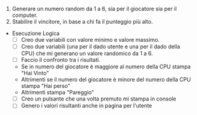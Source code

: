 1. Generare un numero random da 1 a 6, sia per il giocatore sia per il computer.
2. Stabilire il vincitore, in base a chi fa il punteggio più alto.

- Esecuzione Logica
    - [ ] Creo due variabili con valore minimo e valore massimo.
    - [ ] Creo due variabili (una per il dado utente e una per il dado della CPU) che mi generano un valore randomico da 1 a 6.
    - [ ] Faccio il confronto tra i risultati.

    - Se in numero del giocatore è maggiore al numero della CPU stampa "Hai Vinto"
    - Altrimenti se il numero del giocatore è minore del numero della CPU stampa "Hai perso"
    - Altrimenti stampa "Pareggio"
    - [ ] Creo un pulsante che una volta premuto mi stampa in console 
    - [ ] Genero i valori risultanti anche in pagina per l'utente